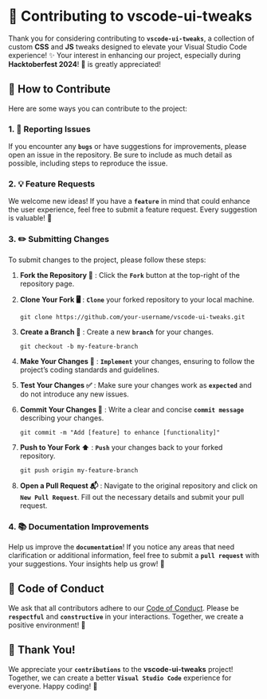 # 🎨 Contributing to vscode-ui-tweaks 

Thank you for considering contributing to **`vscode-ui-tweaks`**, a collection of custom **CSS** and **JS** tweaks designed to elevate your Visual Studio Code experience! ✨ Your interest in enhancing our project, especially during **Hacktoberfest 2024**! 🚀 is greatly appreciated!

## 🤝 How to Contribute 

Here are some ways you can contribute to the project:

### 1. 🐛 Reporting Issues 

If you encounter any **`bugs`** or have suggestions for improvements, please open an issue in the repository. Be sure to include as much detail as possible, including steps to reproduce the issue.

### 2. 💡 Feature Requests 

We welcome new ideas! If you have a **`feature`** in mind that could enhance the user experience, feel free to submit a feature request. Every suggestion is valuable! 🌟

### 3. ✏️ Submitting Changes 

To submit changes to the project, please follow these steps:

1. **Fork the Repository 🍴** : Click the **`Fork`** button at the top-right of the repository page.
2. **Clone Your Fork 🖥️** : **`Clone`** your forked repository to your local machine.
   ```
   git clone https://github.com/your-username/vscode-ui-tweaks.git
   ```

3. **Create a Branch 🌿** : Create a new **`branch`** for your changes.
   ```
   git checkout -b my-feature-branch
   ```

4. **Make Your Changes 🔧** : **`Implement`** your changes, ensuring to follow the project’s coding standards and guidelines.
5. **Test Your Changes ✅** : Make sure your changes work as **`expected`** and do not introduce any new issues.
6. **Commit Your Changes 📜** : Write a clear and concise **`commit message`** describing your changes.
   ```
   git commit -m "Add [feature] to enhance [functionality]"
   ```

7. **Push to Your Fork ⬆️** : **`Push`** your changes back to your forked repository.
   ```
   git push origin my-feature-branch
   ```

8. **Open a Pull Request 📬** : Navigate to the original repository and click on **`New Pull Request`**. Fill out the necessary details and submit your pull request.

### 4. 📚 Documentation Improvements 

Help us improve the **`documentation`**! If you notice any areas that need clarification or additional information, feel free to submit a **`pull request`** with your suggestions. Your insights help us grow! 🌱

## 📜 Code of Conduct 

We ask that all contributors adhere to our [Code of Conduct](CODE_OF_CONDUCT.md). Please be **`respectful`** and **`constructive`** in your interactions. Together, we create a positive environment! 🤗

## 🙏 Thank You! 

We appreciate your **`contributions`** to the **vscode-ui-tweaks** project! Together, we can create a better **`Visual Studio Code`** experience for everyone. Happy coding! 🎉
